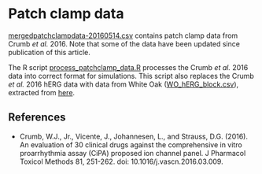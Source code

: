 # Patch clamp data
[mergedpatchclampdata-20160514.csv](mergedpatchclampdata-20160514.csv) contains patch clamp data from Crumb *et al.* 2016. Note that some of the data have been updated since publication of this article.

The R script [process_patchclamp_data.R](process_patchclamp_data.R) processes the Crumb *et al.* 2016 data into correct format for simulations. This script also replaces the Crumb *et al.* 2016 hERG data with data from White Oak ([WO_hERG_block.csv](WO_hERG_block.csv)), extracted from [here](../../hERG_fitting/data/).

## References
* Crumb, W.J., Jr., Vicente, J., Johannesen, L., and Strauss, D.G. (2016). An evaluation of 30 clinical drugs against the comprehensive in vitro proarrhythmia assay (CiPA) proposed ion channel panel. J Pharmacol Toxicol Methods 81, 251-262. doi: 10.1016/j.vascn.2016.03.009.
